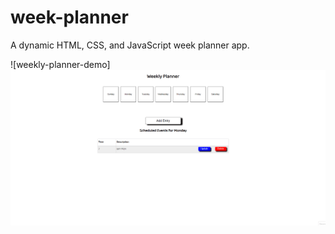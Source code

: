 # week-planner

A dynamic HTML, CSS, and JavaScript week planner app.

![weekly-planner-demo] <img src="weekly-planner-demo.gif"/>
